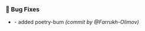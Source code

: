 ### :bug: Bug Fixes
- [](https://github.com/Farrukh-Olimov/Project-Python/commit/ed48455350c80c31857b1645ccddfbc9b9975cab) - added poetry-bum *(commit by @Farrukh-Olimov)*


